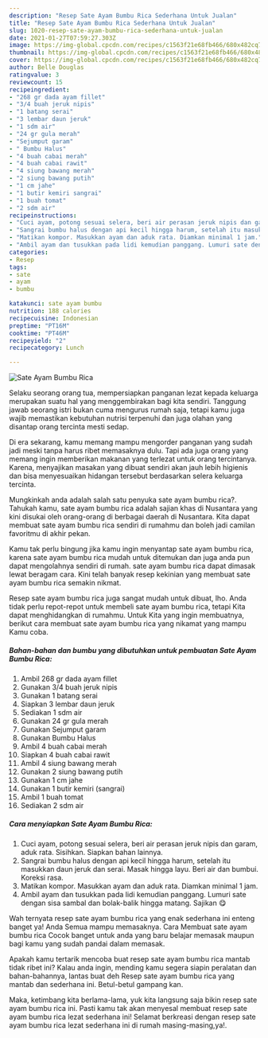 ```yaml
---
description: "Resep Sate Ayam Bumbu Rica Sederhana Untuk Jualan"
title: "Resep Sate Ayam Bumbu Rica Sederhana Untuk Jualan"
slug: 1020-resep-sate-ayam-bumbu-rica-sederhana-untuk-jualan
date: 2021-01-27T07:59:27.303Z
image: https://img-global.cpcdn.com/recipes/c1563f21e68fb466/680x482cq70/sate-ayam-bumbu-rica-foto-resep-utama.jpg
thumbnail: https://img-global.cpcdn.com/recipes/c1563f21e68fb466/680x482cq70/sate-ayam-bumbu-rica-foto-resep-utama.jpg
cover: https://img-global.cpcdn.com/recipes/c1563f21e68fb466/680x482cq70/sate-ayam-bumbu-rica-foto-resep-utama.jpg
author: Belle Douglas
ratingvalue: 3
reviewcount: 15
recipeingredient:
- "268 gr dada ayam fillet"
- "3/4 buah jeruk nipis"
- "1 batang serai"
- "3 lembar daun jeruk"
- "1 sdm air"
- "24 gr gula merah"
- "Sejumput garam"
- " Bumbu Halus"
- "4 buah cabai merah"
- "4 buah cabai rawit"
- "4 siung bawang merah"
- "2 siung bawang putih"
- "1 cm jahe"
- "1 butir kemiri sangrai"
- "1 buah tomat"
- "2 sdm air"
recipeinstructions:
- "Cuci ayam, potong sesuai selera, beri air perasan jeruk nipis dan garam, aduk rata. Sisihkan. Siapkan bahan lainnya."
- "Sangrai bumbu halus dengan api kecil hingga harum, setelah itu masukkan daun jeruk dan serai. Masak hingga layu. Beri air dan bumbui. Koreksi rasa."
- "Matikan kompor. Masukkan ayam dan aduk rata. Diamkan minimal 1 jam."
- "Ambil ayam dan tusukkan pada lidi kemudian panggang. Lumuri sate dengan sisa sambal dan bolak-balik hingga matang. Sajikan 😋"
categories:
- Resep
tags:
- sate
- ayam
- bumbu

katakunci: sate ayam bumbu 
nutrition: 188 calories
recipecuisine: Indonesian
preptime: "PT16M"
cooktime: "PT46M"
recipeyield: "2"
recipecategory: Lunch

---
```



![Sate Ayam Bumbu Rica](https://img-global.cpcdn.com/recipes/c1563f21e68fb466/680x482cq70/sate-ayam-bumbu-rica-foto-resep-utama.jpg)

Selaku seorang orang tua, mempersiapkan panganan lezat kepada keluarga merupakan suatu hal yang menggembirakan bagi kita sendiri. Tanggung jawab seorang istri bukan cuma mengurus rumah saja, tetapi kamu juga wajib memastikan kebutuhan nutrisi terpenuhi dan juga olahan yang disantap orang tercinta mesti sedap.

Di era  sekarang, kamu memang mampu mengorder panganan yang sudah jadi meski tanpa harus ribet memasaknya dulu. Tapi ada juga orang yang memang ingin memberikan makanan yang terlezat untuk orang tercintanya. Karena, menyajikan masakan yang dibuat sendiri akan jauh lebih higienis dan bisa menyesuaikan hidangan tersebut berdasarkan selera keluarga tercinta. 



Mungkinkah anda adalah salah satu penyuka sate ayam bumbu rica?. Tahukah kamu, sate ayam bumbu rica adalah sajian khas di Nusantara yang kini disukai oleh orang-orang di berbagai daerah di Nusantara. Kita dapat membuat sate ayam bumbu rica sendiri di rumahmu dan boleh jadi camilan favoritmu di akhir pekan.

Kamu tak perlu bingung jika kamu ingin menyantap sate ayam bumbu rica, karena sate ayam bumbu rica mudah untuk ditemukan dan juga anda pun dapat mengolahnya sendiri di rumah. sate ayam bumbu rica dapat dimasak lewat beragam cara. Kini telah banyak resep kekinian yang membuat sate ayam bumbu rica semakin nikmat.

Resep sate ayam bumbu rica juga sangat mudah untuk dibuat, lho. Anda tidak perlu repot-repot untuk membeli sate ayam bumbu rica, tetapi Kita dapat menghidangkan di rumahmu. Untuk Kita yang ingin membuatnya, berikut cara membuat sate ayam bumbu rica yang nikamat yang mampu Kamu coba.

<!--inarticleads1-->

##### Bahan-bahan dan bumbu yang dibutuhkan untuk pembuatan Sate Ayam Bumbu Rica:

1. Ambil 268 gr dada ayam fillet
1. Gunakan 3/4 buah jeruk nipis
1. Gunakan 1 batang serai
1. Siapkan 3 lembar daun jeruk
1. Sediakan 1 sdm air
1. Gunakan 24 gr gula merah
1. Gunakan Sejumput garam
1. Gunakan  Bumbu Halus
1. Ambil 4 buah cabai merah
1. Siapkan 4 buah cabai rawit
1. Ambil 4 siung bawang merah
1. Gunakan 2 siung bawang putih
1. Gunakan 1 cm jahe
1. Gunakan 1 butir kemiri (sangrai)
1. Ambil 1 buah tomat
1. Sediakan 2 sdm air




<!--inarticleads2-->

##### Cara menyiapkan Sate Ayam Bumbu Rica:

1. Cuci ayam, potong sesuai selera, beri air perasan jeruk nipis dan garam, aduk rata. Sisihkan. Siapkan bahan lainnya.
1. Sangrai bumbu halus dengan api kecil hingga harum, setelah itu masukkan daun jeruk dan serai. Masak hingga layu. Beri air dan bumbui. Koreksi rasa.
1. Matikan kompor. Masukkan ayam dan aduk rata. Diamkan minimal 1 jam.
1. Ambil ayam dan tusukkan pada lidi kemudian panggang. Lumuri sate dengan sisa sambal dan bolak-balik hingga matang. Sajikan 😋




Wah ternyata resep sate ayam bumbu rica yang enak sederhana ini enteng banget ya! Anda Semua mampu memasaknya. Cara Membuat sate ayam bumbu rica Cocok banget untuk anda yang baru belajar memasak maupun bagi kamu yang sudah pandai dalam memasak.

Apakah kamu tertarik mencoba buat resep sate ayam bumbu rica mantab tidak ribet ini? Kalau anda ingin, mending kamu segera siapin peralatan dan bahan-bahannya, lantas buat deh Resep sate ayam bumbu rica yang mantab dan sederhana ini. Betul-betul gampang kan. 

Maka, ketimbang kita berlama-lama, yuk kita langsung saja bikin resep sate ayam bumbu rica ini. Pasti kamu tak akan menyesal membuat resep sate ayam bumbu rica lezat sederhana ini! Selamat berkreasi dengan resep sate ayam bumbu rica lezat sederhana ini di rumah masing-masing,ya!.

